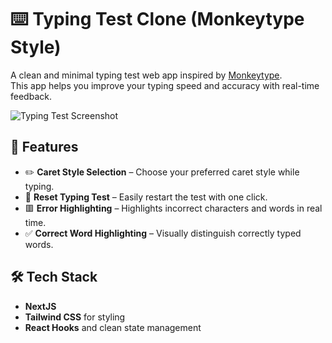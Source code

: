 # ⌨️ Typing Test Clone (Monkeytype Style)

A clean and minimal typing test web app inspired by [Monkeytype](https://monkeytype.com).  
This app helps you improve your typing speed and accuracy with real-time feedback.

![Typing Test Screenshot](https://res.cloudinary.com/cake-shop/image/upload/v1751359255/screenshot_xx6any.png)

## 🚀 Features

- ✏️ **Caret Style Selection** – Choose your preferred caret style while typing.
- 🔁 **Reset Typing Test** – Easily restart the test with one click.
- 🟥 **Error Highlighting** – Highlights incorrect characters and words in real time.
- ✅ **Correct Word Highlighting** – Visually distinguish correctly typed words.

## 🛠️ Tech Stack

- **NextJS**
- **Tailwind CSS** for styling
- **React Hooks** and clean state management
